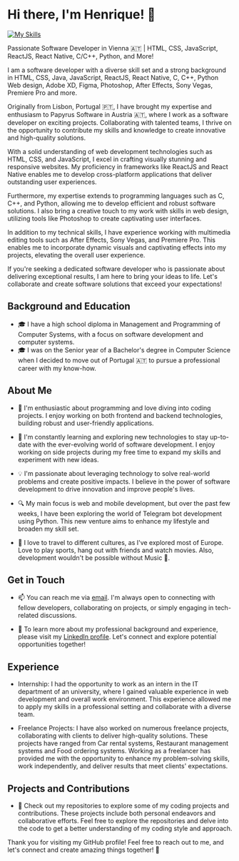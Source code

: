 # Hi there, I'm Henrique! 👋

[![My Skills](https://skillicons.dev/icons?i=nodejs,react,ts,vite,angular,js,html,css,bootstrap,java,py,php,c,cs,cpp,firebase,mysql,mongodb,linux,androidstudio,atom,ae,ps,pr,xd,unity,blender)](https://skillicons.dev)

Passionate Software Developer in Vienna 🇦🇹 | HTML, CSS, JavaScript, ReactJS, React Native, C/C++, Python, and More!

I am a software developer with a diverse skill set and a strong background in HTML, CSS, Java, JavaScript, ReactJS, React Native, C, C++, Python Web design, Adobe XD, Figma, Photoshop, After Effects, Sony Vegas, Premiere Pro and more.

Originally from Lisbon, Portugal 🇵🇹, I have brought my expertise and enthusiasm to Papyrus Software in Austria 🇦🇹, where I work as a software developer on exciting projects. Collaborating with talented teams, I thrive on the opportunity to contribute my skills and knowledge to create innovative and high-quality solutions.

With a solid understanding of web development technologies such as HTML, CSS, and JavaScript, I excel in crafting visually stunning and responsive websites. My proficiency in frameworks like ReactJS and React Native enables me to develop cross-platform applications that deliver outstanding user experiences.

Furthermore, my expertise extends to programming languages such as C, C++, and Python, allowing me to develop efficient and robust software solutions. I also bring a creative touch to my work with skills in web design, utilizing tools like Photoshop to create captivating user interfaces.

In addition to my technical skills, I have experience working with multimedia editing tools such as After Effects, Sony Vegas, and Premiere Pro. This enables me to incorporate dynamic visuals and captivating effects into my projects, elevating the overall user experience.

If you're seeking a dedicated software developer who is passionate about delivering exceptional results, I am here to bring your ideas to life. Let's collaborate and create software solutions that exceed your expectations!

## Background and Education

- 🎓 I have a high school diploma in Management and Programming of Computer Systems, with a focus on software development and computer systems.
- 🎓 I was on the Senior year of a Bachelor's degree in Computer Science when I decided to move out of Portugal 🇦🇹 to pursue a professional career with my know-how.

## About Me

- 🔭 I'm enthusiastic about programming and love diving into coding projects. I enjoy working on both frontend and backend technologies, building robust and user-friendly applications.

- 🌱 I'm constantly learning and exploring new technologies to stay up-to-date with the ever-evolving world of software development. I enjoy working on side projects during my free time to expand my skills and experiment with new ideas.

- 💡 I'm passionate about leveraging technology to solve real-world problems and create positive impacts. I believe in the power of software development to drive innovation and improve people's lives.

- 🔍 My main focus is web and mobile development, but over the past few weeks, I have been exploring the world of Telegram bot development using Python. This new venture aims to enhance my lifestyle and broaden my skill set.

- 🎨 I love to travel to different cultures, as I've explored most of Europe. Love to play sports, hang out with friends and watch movies. Also, development wouldn't be possible without Music 🎵.

## Get in Touch

- 📫 You can reach me via [email](mailto:henriqueleote@outlook.com). I'm always open to connecting with fellow developers, collaborating on projects, or simply engaging in tech-related discussions.

- 💼 To learn more about my professional background and experience, please visit my [LinkedIn profile](https://www.linkedin.com/in/henriqueleote/). Let's connect and explore potential opportunities together!

## Experience

- Internship: I had the opportunity to work as an intern in the IT department of an university, where I gained valuable experience in web development and overall work environment. This experience allowed me to apply my skills in a professional setting and collaborate with a diverse team.

- Freelance Projects: I have also worked on numerous freelance projects, collaborating with clients to deliver high-quality solutions. These projects have ranged from Car rental systems, Restaurant management systems and Food ordering systems. Working as a freelancer has provided me with the opportunity to enhance my problem-solving skills, work independently, and deliver results that meet clients' expectations.

## Projects and Contributions

- 🚀 Check out my repositories to explore some of my coding projects and contributions. These projects include both personal endeavors and collaborative efforts. Feel free to explore the repositories and delve into the code to get a better understanding of my coding style and approach.


Thank you for visiting my GitHub profile! Feel free to reach out to me, and let's connect and create amazing things together! 🌟

<!-- ## :fire: My Stats -->


<!--
**henriqueleote/henriqueleote** is a ✨ _special_ ✨ repository because its `README.md` (this file) appears on your GitHub profile.

Here are some ideas to get you started:

- 🔭 I’m currently working on ...
- 🌱 I’m currently learning ...
- 👯 I’m looking to collaborate on ...
- 🤔 I’m looking for help with ...
- 💬 Ask me about ...
- 📫 How to reach me: ...
- 😄 Pronouns: ...
- ⚡ Fun fact: ...
-->
